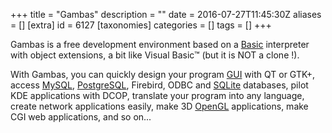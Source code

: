 +++
title = "Gambas"
description = ""
date = 2016-07-27T11:45:30Z
aliases = []
[extra]
id = 6127
[taxonomies]
categories = []
tags = []
+++


Gambas is a free development environment based on a [Basic](https://rosettacode.org/wiki/Basic) interpreter with object extensions, a bit like Visual Basic™ (but it is NOT a clone !).

With Gambas, you can quickly design your program [GUI](https://rosettacode.org/wiki/GUI) with QT or GTK+, access [MySQL](https://rosettacode.org/wiki/MySQL), [PostgreSQL](https://rosettacode.org/wiki/PostgreSQL), Firebird, ODBC and [SQLite](https://rosettacode.org/wiki/SQLite) databases, pilot KDE applications with DCOP, translate your program into any language, create network applications easily, make 3D [OpenGL](https://rosettacode.org/wiki/OpenGL) applications, make CGI web applications, and so on...
